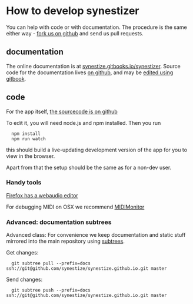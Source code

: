 
# How to develop synestizer

You can help with code or with documentation. The procedure is the same either way - [fork us on github](https://github.com/synestize/synestizer) and send us pull requests.

## documentation

The online documentation is at [synestize.gitbooks.io/synestizer](https://synestize.gitbooks.io/synestizer/content/).
Source code for the documentation lives [on github](https://github.com/synestize/synestize.github.io), and may be [edited using gitbook](https://www.gitbook.com/book/synestize/synestizer/edit).

## code

For the app itself, [the sourcecode is on github](https://synestize.github.io/synestizer/)

To edit it, you will need node.js and npm installed.
Then you run

      npm install
      npm run watch

this should build a live-updating development version of the app for you to view in the browser.

Apart from that the setup should be the same as for a non-dev user.

### Handy tools

[Firefox has a webaudio editor](https://developer.mozilla.org/en-US/docs/Tools/Web_Audio_Editor)

For debugging MIDI on OSX we recommend [MIDIMonitor](https://www.snoize.com/MIDIMonitor/)

### Advanced: documentation subtrees

Advanced class: For convenience we keep documentation and static stuff mirrored
into the main repository using [subtrees](http://blogs.atlassian.com/2013/05/alternatives-to-git-submodule-git-subtree/).

Get changes:

      git subtree pull --prefix=docs ssh://git@github.com/synestize/synestize.github.io.git master
    
Send changes:

      git subtree push --prefix=docs ssh://git@github.com/synestize/synestize.github.io.git master

